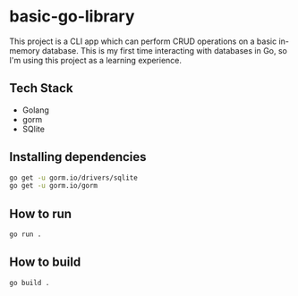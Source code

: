 # basic-go-library
This project is a CLI app which can perform CRUD operations on a basic in-memory database. This is my first time interacting with databases in Go, so I'm using this project as a learning experience.


## Tech Stack
- Golang
- gorm
- SQlite


## Installing dependencies

```bash
go get -u gorm.io/drivers/sqlite
go get -u gorm.io/gorm
```


## How to run

```bash
go run .
```

## How to build

```bash
go build .
```